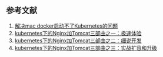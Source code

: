## 参考文献
1. [解决mac docker启动不了Kubernetes的问题](https://www.jianshu.com/p/7c35fefdf1b4)
2. [kubernetes下的Nginx加Tomcat三部曲之一：极速体验](https://www.cnblogs.com/yhaing/p/8568328.html)
3. [kubernetes下的Nginx加Tomcat三部曲之二：细说开发](http://www.cnblogs.com/yhaing/p/8568584.html)
4. [kubernetes下的Nginx加Tomcat三部曲之三：实战扩容和升级](http://www.cnblogs.com/yhaing/p/8568751.html)